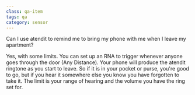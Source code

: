```yaml
---
class: qa-item
tags: qa
category: sensor
---
```


Can I use atendit to remind me to bring my phone with me when I leave my apartment?  

Yes, with some limits.  You can set up an RNA to trigger whenever anyone goes through the door (Any Distance).  Your phone will produce the atendit ringtone as you start to leave.  So if it is in your pocket or purse, you're good to go, but if you hear it somewhere else you know you have forgotten to take it.  The limit is your range of hearing and the volume you have the ring set for.   